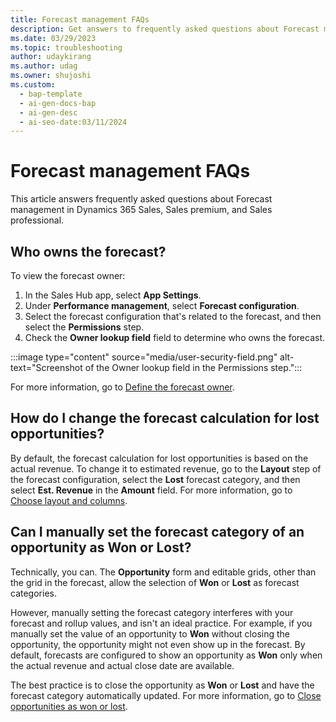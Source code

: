 ```yaml
---
title: Forecast management FAQs
description: Get answers to frequently asked questions about Forecast management.
ms.date: 03/29/2023
ms.topic: troubleshooting
author: udaykirang
ms.author: udag
ms.owner: shujoshi
ms.custom:
  - bap-template
  - ai-gen-docs-bap
  - ai-gen-desc
  - ai-seo-date:03/11/2024
---
```


# Forecast management FAQs

This article answers frequently asked questions about Forecast management in Dynamics 365 Sales, Sales premium, and Sales professional.

## Who owns the forecast?
  
To view the forecast owner:

1. In the Sales Hub app, select **App Settings**.
1. Under **Performance management**, select **Forecast configuration**.
1. Select the forecast configuration that's related to the forecast, and then select the **Permissions** step.
1. Check the **Owner lookup field** field to determine who owns the forecast.
  
:::image type="content" source="media/user-security-field.png" alt-text="Screenshot of the Owner lookup field in the Permissions step.":::
  
For more information, go to [Define the forecast owner](provide-permissions-forecast.md#define-the-forecast-owner).
  
## How do I change the forecast calculation for lost opportunities?

By default, the forecast calculation for lost opportunities is based on the actual revenue. To change it to estimated revenue, go to the **Layout** step of the forecast configuration, select the **Lost** forecast category, and then  select **Est. Revenue** in the **Amount** field. For more information, go to [Choose layout and columns](choose-layout-and-columns-forecast.md).

## Can I manually set the forecast category of an opportunity as Won or Lost?

Technically, you can. The **Opportunity** form and editable grids, other than the grid in the forecast, allow the selection of **Won** or **Lost** as forecast categories.

However, manually setting the forecast category interferes with your forecast and rollup values, and isn't an ideal practice. For example, if you manually set the value of an opportunity to **Won** without closing the opportunity, the opportunity might not even show up in the forecast. By default, forecasts are configured to show an opportunity as **Won** only when the actual revenue and actual close date are available.

The best practice is to close the opportunity as **Won** or **Lost** and have the forecast category automatically updated. For more information, go to [Close opportunities as won or lost](close-opportunity-won-lost-sales.md).


